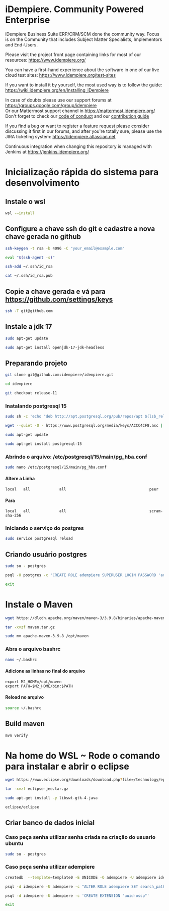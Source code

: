 # iDempiere. Community Powered Enterprise

iDempiere Business Suite ERP/CRM/SCM done the community way.  Focus is on the Community that includes Subject Matter Specialists, Implementors and End-Users.

Please visit the project front page containing links for most of our resources: https://www.idempiere.org/

You can have a first-hand experience about the software in one of our live cloud test sites: https://www.idempiere.org/test-sites

If you want to install it by yourself, the most used way is to follow the guide: https://wiki.idempiere.org/en/Installing_iDempiere

In case of doubts please use our support forums at https://groups.google.com/group/idempiere  
Or our Mattermost support channel in https://mattermost.idempiere.org/  
Don't forget to check our [code of conduct](CODE_OF_CONDUCT.md) and our [contribution guide](CONTRIBUTING.md)

If you find a bug or want to register a feature request please consider discussing it first in our forums, and after you're totally sure, please use the JIRA ticketing system: https://idempiere.atlassian.net

Continuous integration when changing this repository is managed with Jenkins at https://jenkins.idempiere.org/

# Inicialização rápida do sistema para desenvolvimento

## Instale o wsl 
```bash
wsl -–install
```

## Configure a chave ssh do git e cadastre a nova chave gerada no github
```bash
ssh-keygen -t rsa -b 4096 -C "your_email@example.com"
```
```bash
eval "$(ssh-agent -s)"
```
```bash
ssh-add ~/.ssh/id_rsa
```
```bash
cat ~/.ssh/id_rsa.pub
```
## Copie a chave gerada e vá para https://github.com/settings/keys

```bash
ssh -T git@github.com
```

## Instale a jdk 17
```bash
sudo apt-get update
```
```bash
sudo apt-get install openjdk-17-jdk-headless
```

## Preparando projeto
```bash
git clone git@github.com:idempiere/idempiere.git
```
```bash
cd idempiere
```
```bash
git checkout release-11
```
### Inatalando postgresql 15
```bash
sudo sh -c 'echo "deb http://apt.postgresql.org/pub/repos/apt $(lsb_release -cs)-pgdg main" > /etc/apt/sources.list.d/pgdg.list'
```
```bash
wget --quiet -O - https://www.postgresql.org/media/keys/ACCC4CF8.asc | sudo apt-key add -
```
```bash
sudo apt-get update
```
```bash
sudo apt-get install postgresql-15
```

### Abrindo o arquivo: /etc/postgresql/15/main/pg_hba.conf
```bash
sudo nano /etc/postgresql/15/main/pg_hba.conf
```
#### Altere a Linha
```
local   all             all                                     peer
```
#### Para
```
local   all             all                                     scram-sha-256
```
### Iniciando o serviço do postgres 
```bash
sudo service postgresql reload
```
## Criando usuário postgres
```bash
sudo su - postgres
```
```bash
psql -U postgres -c "CREATE ROLE adempiere SUPERUSER LOGIN PASSWORD 'adempiere'"
```
```bash
exit
```

# Instale o Maven 
```bash
wget https://dlcdn.apache.org/maven/maven-3/3.9.8/binaries/apache-maven-3.9.8-bin.tar.gz -O maven.tar.gz
```
```bash
tar -xvzf maven.tar.gz
```
```bash
sudo mv apache-maven-3.9.8 /opt/maven
```

### Abra o arquivo bashrc
```bash
nano ~/.bashrc
```
#### Adicione as linhas no final do arquivo
```
export M2_HOME=/opt/maven
export PATH=$M2_HOME/bin:$PATH
```
#### Reload no arquivo
```bash
source ~/.bashrc
```

## Build maven
```bash
mvn verify
```

# Na home do WSL ~ Rode o comando para instalar e abrir o eclipse
```bash
wget https://www.eclipse.org/downloads/download.php?file=/technology/epp/downloads/release/2023-03/R/eclipse-jee-2023-03-R-linux-gtk-x86_64.tar.gz -O eclipse-jee.tar.gz
```
```bash
tar -xvzf eclipse-jee.tar.gz
```
```bash
sudo apt-get install -y libswt-gtk-4-java
```
```bash
eclipse/eclipse
```

## Criar banco de dados inicial
### Caso peça senha utilizar senha criada na criação do usuario ubuntu
```bash
sudo su - postgres
```
### Caso peça senha utilizar adempiere
```bash
createdb  --template=template0 -E UNICODE -O adempiere -U adempiere idempiere
```
```bash
psql -d idempiere -U adempiere -c "ALTER ROLE adempiere SET search_path TO adempiere, pg_catalog"
```
```bash
psql -d idempiere -U adempiere -c 'CREATE EXTENSION "uuid-ossp"'
```
```bash
exit
```
